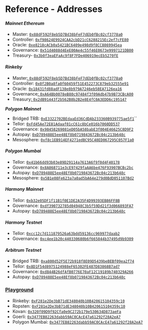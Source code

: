 # Reference - Addresses

#### _**Mainnet Ethereum**_

* Master: [`0x88dF592F8eb5D7Bd38bFeF7dEb0fBc02cf3778a0`](https://etherscan.io/address/0x88dF592F8eb5D7Bd38bFeF7dEb0fBc02cf3778a0)
* Controller: [`0xf98624E9924CAA2cbD21cC6288215Ec2ef7cFE80`](https://etherscan.io/address/0xf98624E9924CAA2cbD21cC6288215Ec2ef7cFE80)
* Oracle: [`0xe8218cACb0a5421BC6409e498d9f8CC8869945ea`](https://etherscan.io/address/0xe8218cACb0a5421BC6409e498d9f8CC8869945ea)
* Governance: [`0x51d4088d4EeE00Ae4c55f46E0673e9997121DB00`](https://etherscan.io/address/0x51d4088d4EeE00Ae4c55f46E0673e9997121DB00)
* Treasury- [`0x3b0f3eaEFaAc9f8F7FDe406919ecEb5270fE`](https://etherscan.io/address/0x3b0f3eaEFaAc9f8F7FDe406919ecEb5270fE0607)

#### _**Rinkeby**_

* Master[: `0x88dF592F8eb5D7Bd38bFeF7dEb0fBc02cf3778a0`](https://rinkeby.etherscan.io/address/0x88dF592F8eb5D7Bd38bFeF7dEb0fBc02cf3778a0)
* Controller: [`0x0f2B0a8fa0f60459f51E452273C879eb32555e91`](https://rinkeby.etherscan.io/address/0x0f2B0a8fa0f60459f51E452273C879eb32555e91)
* Oracle: [`0x18431fd88adF138e8b979A7246eb58EA7126ea16`](https://rinkeby.etherscan.io/address/0x18431fd88adF138e8b979A7246eb58EA7126ea16)
* Governance[: `0xA64Bb0078eB80c97484f3f09Adb47b9B73CBcA00`](https://rinkeby.etherscan.io/address/0xA64Bb0078eB80c97484f3f09Adb47b9B73CBcA00)
* Treasury[: `0x2dB91443f2b562B8b2B2e8E4fC0A3EDD6c195147`](https://rinkeby.etherscan.io/address/0x2dB91443f2b562B8b2B2e8E4fC0A3EDD6c195147)

_**Polygon Mainnet**_

* Bridged TRB: [`0xE3322702BEdaaEd36CdDAb233360B939775ae5f1`](https://polygonscan.com/address/0xE3322702BEdaaEd36CdDAb233360B939775ae5f1)``
* Tellor: [`0xFd45Ae72E81Adaaf01cC61c8bCe016b7060DD537`](https://polygonscan.com/address/0xFd45Ae72E81Adaaf01cC61c8bCe016b7060DD537)
* Governance: [`0x98458269081eD05bA58babE3f004E46625C8D9F2`](https://polygonscan.com/address/0x98458269081eD05bA58babE3f004E46625C8D9F2)
* Autopay: [`0xD789488E5ee48Ef8b0719843672Bc04c213b648c`](https://polygonscan.com/address/0xD789488E5ee48Ef8b0719843672Bc04c213b648c)
* Mesosphere: [`0xf8c1EB914EF4271edBC95C48ED067295C057F1a0`](https://polygonscan.com/address/0xf8c1eb914ef4271edbc95c48ed067295c057f1a0)

#### _**Polygon Mumbai**_

* Tellor: [`0x41b66dd93b03e89D29114a7613A6f9f0d4F40178`](https://mumbai.polygonscan.com/address/0x41b66dd93b03e89D29114a7613A6f9f0d4F40178)
* Governance: [`0x8A868711e3cE97429faAA6be476F93907BCBc2bc`](https://mumbai.polygonscan.com/address/0x8A868711e3cE97429faAA6be476F93907BCBc2bc)
* Autopay: [`0xD789488E5ee48Ef8b0719843672Bc04c213b648c`](https://mumbai.polygonscan.com/address/0xD789488E5ee48Ef8b0719843672Bc04c213b648c)
* Mesosphere: [`0x5B1e08Fe623a7a0ad5bA64e279d0BdD051107Bd2`](https://mumbai.polygonscan.com/address/0x5B1e08Fe623a7a0ad5bA64e279d0BdD051107Bd2)

#### _Harmony Mainnet_

* Tellor: [`0xb32e05DF1f11B1f0E1DE2A35F4D99393EB86FF8B`](https://explorer.harmony.one/address/0xb32e05df1f11b1f0e1de2a35f4d99393eb86ff8b)
* Governance: [`0xdf390732785d04948C3b5f59Dd21f3d066893FA7`](https://explorer.harmony.one/address/0xdf390732785d04948c3b5f59dd21f3d066893fa7)
* Autopay: [`0xD789488E5ee48Ef8b0719843672Bc04c213b648c`](https://explorer.harmony.one/address/0xD789488E5ee48Ef8b0719843672Bc04c213b648c)

#### _Harmony Testnet_

* Tellor: [`0xcc12c7d111879526a63bdd59136cc969977daab2`](https://explorer.pops.one/address/0xcc12c7d111879526a63bdd59136cc969977daab2)
* Governance: [`0xc4ee1b20c440330680b6f665844b37495d9b9309`](https://explorer.pops.one/address/0xc4ee1b20c440330680b6f665844b37495d9b9309)

#### _Arbitrum Testnet_

* Bridged TRB: [`0xa800d52F5E72b918f8E09D5439beBEBf09ea2f74` ](https://testnet.arbiscan.io/address/0xa800d52F5E72b918f8E09D5439beBEBf09ea2f74)
* Tellor: [`0x8D1F54d8975124988eF65302FE487D83868B7ad7`](https://testnet.arbiscan.io/address/0x8D1F54d8975124988eF65302FE487D83868B7ad7)
* Governance: [`0xd844B26dfAfB0776E70aF12C19189b740329A266`](https://testnet.arbiscan.io/address/0xd844B26dfAfB0776E70aF12C19189b740329A266)
* Autopay: [`0xD789488E5ee48Ef8b0719843672Bc04c213b648c`](https://testnet.arbiscan.io/address/0xD789488E5ee48Ef8b0719843672Bc04c213b648c)

### [Playground](https://github.com/tellor-io/TellorPlayground)

* Rinkeby: [`0xF281e2De3bB71dE348040b10B420615104359c10`](https://rinkeby.etherscan.io/address/0xF281e2De3bB71dE348040b10B420615104359c10)
* Ropsten: [`0xF281e2De3bB71dE348040b10B420615104359c10`](https://ropsten.etherscan.io/address/0xF281e2De3bB71dE348040b10B420615104359c10)
* Kovan: [`0x320f09D9f92Cfa0e9C272b179e530634D873aeFa`](https://kovan.etherscan.io/address/0x320f09D9f92Cfa0e9C272b179e530634D873aeFa)
* Goerli: [`0x3477EB82263dabb59AC0CAcE47a61292f28A2eA7`](https://goerli.etherscan.io/address/0x3477EB82263dabb59AC0CAcE47a61292f28A2eA7)
* Polygon Mumbai: [`0x3477EB82263dabb59AC0CAcE47a61292f28A2eA7`](https://mumbai.polygonscan.com/address/0x3477EB82263dabb59AC0CAcE47a61292f28A2eA7)

